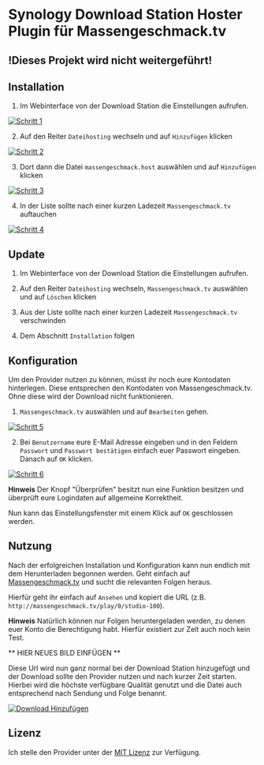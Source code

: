 # Synology Download Station Hoster Plugin für Massengeschmack.tv

## !Dieses Projekt wird nicht weitergeführt!

## Installation

1. Im Webinterface von der Download Station die Einstellungen aufrufen.

[![Schritt 1](http://theinad.com/wp-content/uploads/2014/12/Step1.png)](http://theinad.com/wp-content/uploads/2014/12/Step1.png)

2. Auf den Reiter `Dateihosting` wechseln und auf `Hinzufügen` klicken

[![Schritt 2](http://theinad.com/wp-content/uploads/2014/12/Step2.png)](http://theinad.com/wp-content/uploads/2014/12/Step2.png)

3. Dort dann die Datei `massengeschmack.host` auswählen und auf `Hinzufügen` klicken

[![Schritt 3](http://theinad.com/wp-content/uploads/2014/12/Step3.png)](http://theinad.com/wp-content/uploads/2014/12/Step3.png)

4. In der Liste sollte nach einer kurzen Ladezeit `Massengeschmack.tv` auftauchen

[![Schritt 4](http://theinad.com/wp-content/uploads/2014/12/Step4.png)](http://theinad.com/wp-content/uploads/2014/12/Step4.png)

## Update

1. Im Webinterface von der Download Station die Einstellungen aufrufen.

2. Auf den Reiter `Dateihosting` wechseln, `Massengeschmack.tv` auswählen und auf `Löschen` klicken

4. Aus der Liste sollte nach einer kurzen Ladezeit `Massengeschmack.tv` verschwinden

5. Dem Abschnitt `Installation` folgen

## Konfiguration

Um den Provider nutzen zu können, müsst ihr noch eure Kontodaten hinterlegen. Diese entsprechen den Kontodaten von Massengeschmack.tv. Ohne diese wird der Download nicht funktionieren.

1. `Massengeschmack.tv` auswählen und auf `Bearbeiten` gehen.

[![Schritt 5](http://theinad.com/wp-content/uploads/2014/12/Step5.png)](http://theinad.com/wp-content/uploads/2014/12/Step5.png)

2. Bei `Benutzername` eure E-Mail Adresse eingeben und in den Feldern `Passwort` und `Passwort bestätigen` einfach euer Passwort eingeben. Danach auf `OK` klicken.

[![Schritt 6](http://theinad.com/wp-content/uploads/2014/12/Step6.png)](http://theinad.com/wp-content/uploads/2014/12/Step6.png)

**Hinweis** Der Knopf "Überprüfen" besitzt nun eine Funktion besitzen und überprüft eure Logindaten auf allgemeine Korrektheit.

Nun kann das Einstellungsfenster mit einem Klick auf `OK` geschlossen werden.

## Nutzung

Nach der erfolgreichen Installation und Konfiguration kann nun endlich mit dem Herunterladen begonnen werden.
Geht einfach auf [Massengeschmack.tv](http://massengeschmack.tv) und sucht die relevanten Folgen heraus.

Hierfür geht ihr einfach auf `Ansehen` und kopiert die URL (z.B. `http://massengeschmack.tv/play/0/studio-100`).

**Hinweis** Natürlich können nur Folgen heruntergeladen werden, zu denen euer Konto die Berechtigung habt. Hierfür existiert zur Zeit auch noch kein Test.

** HIER NEUES BILD EINFÜGEN **

Diese Url wird nun ganz normal bei der Download Station hinzugefügt und der Download sollte den Provider nutzen und nach kurzer Zeit starten.
Hierbei wird die höchste verfügbare Qualität genutzt und die Datei auch entsprechend nach Sendung und Folge benannt.

[![Download Hinzufügen](http://theinad.com/wp-content/uploads/2014/12/download-add.png)](http://theinad.com/wp-content/uploads/2014/12/download-add.png)

## Lizenz

Ich stelle den Provider unter der [MIT Lizenz](http://opensource.org/licenses/MIT) zur Verfügung.
